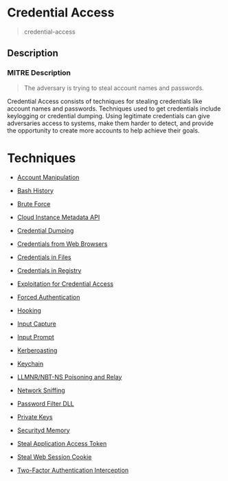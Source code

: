 
# Credential Access

> credential-access

## Description

### MITRE Description

> The adversary is trying to steal account names and passwords.

Credential Access consists of techniques for stealing credentials like account names and passwords. Techniques used to get credentials include keylogging or credential dumping. Using legitimate credentials can give adversaries access to systems, make them harder to detect, and provide the opportunity to create more accounts to help achieve their goals.


# Techniques


* [Account Manipulation](../techniques/Account-Manipulation.md)

* [Bash History](../techniques/Bash-History.md)
    
* [Brute Force](../techniques/Brute-Force.md)
    
* [Cloud Instance Metadata API](../techniques/Cloud-Instance-Metadata-API.md)
    
* [Credential Dumping](../techniques/Credential-Dumping.md)
    
* [Credentials from Web Browsers](../techniques/Credentials-from-Web-Browsers.md)
    
* [Credentials in Files](../techniques/Credentials-in-Files.md)
    
* [Credentials in Registry](../techniques/Credentials-in-Registry.md)
    
* [Exploitation for Credential Access](../techniques/Exploitation-for-Credential-Access.md)
    
* [Forced Authentication](../techniques/Forced-Authentication.md)
    
* [Hooking](../techniques/Hooking.md)
    
* [Input Capture](../techniques/Input-Capture.md)
    
* [Input Prompt](../techniques/Input-Prompt.md)
    
* [Kerberoasting](../techniques/Kerberoasting.md)
    
* [Keychain](../techniques/Keychain.md)
    
* [LLMNR/NBT-NS Poisoning and Relay](../techniques/LLMNR-NBT-NS-Poisoning-and-Relay.md)
    
* [Network Sniffing](../techniques/Network-Sniffing.md)
    
* [Password Filter DLL](../techniques/Password-Filter-DLL.md)
    
* [Private Keys](../techniques/Private-Keys.md)
    
* [Securityd Memory](../techniques/Securityd-Memory.md)
    
* [Steal Application Access Token](../techniques/Steal-Application-Access-Token.md)
    
* [Steal Web Session Cookie](../techniques/Steal-Web-Session-Cookie.md)
    
* [Two-Factor Authentication Interception](../techniques/Two-Factor-Authentication-Interception.md)
    
